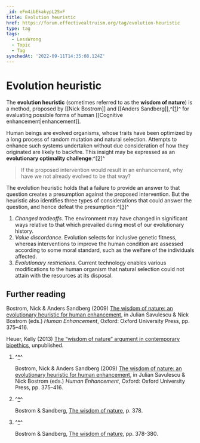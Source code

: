 ```yaml
---
_id: eFm4ibEkakypL2SxF
title: Evolution heuristic
href: https://forum.effectivealtruism.org/tag/evolution-heuristic
type: tag
tags:
  - LessWrong
  - Topic
  - Tag
synchedAt: '2022-09-11T14:35:08.124Z'
---
```

# Evolution heuristic

The **evolution heuristic** (sometimes referred to as the **wisdom of nature**) is a method, proposed by [[Nick Bostrom]] and [[Anders Sandberg]],^[\[1\]](#fnysg6ett9yae)^ for evaluating possible forms of human [[Cognitive enhancement|enhancement]].

Human beings are evolved organisms, whose traits have been optimized by a long process of random mutation and natural selection. Attempts to enhance such systems undertaken without due consideration of how they originated are likely to backfire. This insight may be expressed as an **evolutionary optimality challenge**:^[\[2\]](#fnj813lk1ui7m)^

> If the proposed intervention would result in an enhancement, why have we not already evolved to be that way?

The evolution heuristic holds that a failure to provide an answer to that question creates a presumption against the proposed intervention. But the heuristic also identifies three types of considerations that could answer the question, and hence defeat the presumption:^[\[3\]](#fn7xc9sp6je6r)^

1.  *Changed tradeoffs*. The environment may have changed in significant ways relative to that which prevailed during most of our evolutionary history.
2.  *Value discordance*. Evolution selects for inclusive genetic fitness, whereas interventions to improve the human condition are assessed according to some moral standard, such as the welfare of the individuals affected.
3.  *Evolutionary restrictions*. Current technology enables various modifications to the human organism that natural selection could not attain with the resources at its disposal.

Further reading
---------------

Bostrom, Nick & Anders Sandberg (2009) [The wisdom of nature: an evolutionary heuristic for human enhancement](https://doi.org/10.1007/978-94-024-0979-6_12), in Julian Savulescu & Nick Bostrom (eds.) *Human Enhancement*, Oxford: Oxford University Press, pp. 375–416.

Heuer, Kelly (2013) [The “wisdom of nature” argument in contemporary bioethics](https://www.academia.edu/319003/The_Wisdom_of_Nature_Argument_In_Contemporary_Bioethics), unpublished.

1.  ^**[^](#fnrefysg6ett9yae)**^
    
    Bostrom, Nick & Anders Sandberg (2009) [The wisdom of nature: an evolutionary heuristic for human enhancement](https://doi.org/10.1007/978-94-024-0979-6_12), in Julian Savulescu & Nick Bostrom (eds.) *Human Enhancement*, Oxford: Oxford University Press, pp. 375–416.
    
2.  ^**[^](#fnrefj813lk1ui7m)**^
    
    Bostrom & Sandberg, [The wisdom of nature](https://doi.org/10.1007/978-94-024-0979-6_12), p. 378.
    
3.  ^**[^](#fnref7xc9sp6je6r)**^
    
    Bostrom & Sandberg, [The wisdom of nature](https://doi.org/10.1007/978-94-024-0979-6_12), pp. 378-380.